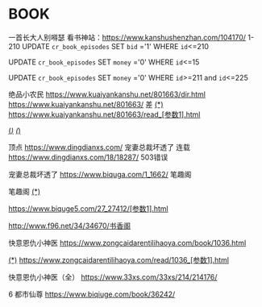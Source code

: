 # BOOK
一首长大人别嘚瑟  看书神站：https://www.kanshushenzhan.com/104170/
1-210
UPDATE `cr_book_episodes` SET `bid` ='1' WHERE `id`<=210

UPDATE `cr_book_episodes` SET `money` ='0' WHERE `id`<=15

UPDATE `cr_book_episodes` SET `money` ='0' WHERE `id`>=211 and `id`<=225

绝品小农民
https://www.kuaiyankanshu.net/801663/dir.html
https://www.kuaiyankanshu.net/801663/ 差
<a href="/801663/read_[参数].html" title="(*)" target="_blank">(*)</a>
https://www.kuaiyankanshu.net/801663/read_[参数1].html



<a href="https://www.biquge5.com/27_27412/&#10;[参数].html">(*)</a>
<a href="https://www.biquge5.com/27_27412/[参数1].html">(*)</a>

顶点
https://www.dingdianxs.com/
宠妻总裁坏透了 连载
https://www.dingdianxs.com/18/18287/  503错误


宠妻总裁坏透了
https://www.biquga.com/1_1662/ 笔趣阁

笔趣阁
<a href="https://www.biquge5.com/27_27412/
[参数].html">(*)</a>

https://www.biquge5.com/27_27412/[参数1].html

http://www.f96.net/34/34670/书香阁

快意恩仇小神医
https://www.zongcaidarentilihaoya.com/book/1036.html

<a href="/read/1036_[参数].html" rel="nofollow">(*)</a>
https://www.zongcaidarentilihaoya.com/read/1036_[参数1].html
<ul class="list-group list-charts">
  </ul>

快意恩仇小神医（全）
https://www.33xs.com/33xs/214/214176/

6 都市仙尊
https://www.biqiuge.com/book/36242/

